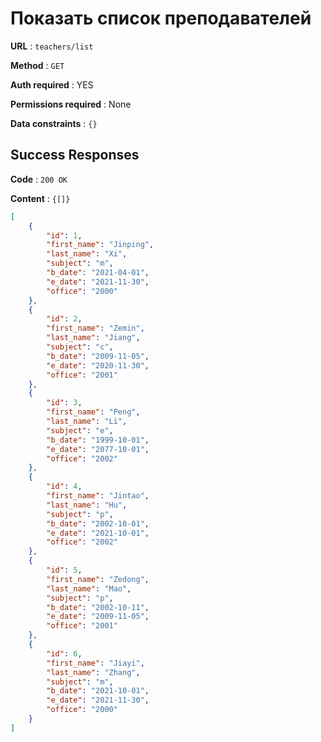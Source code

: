 # Показать список преподавателей

**URL** : `teachers/list`

**Method** : `GET`

**Auth required** : YES

**Permissions required** : None

**Data constraints** : `{}`

## Success Responses

**Code** : `200 OK`

**Content** : `{[]}`

```json
[
    {
        "id": 1,
        "first_name": "Jinping",
        "last_name": "Xi",
        "subject": "m",
        "b_date": "2021-04-01",
        "e_date": "2021-11-30",
        "office": "2000"
    },
    {
        "id": 2,
        "first_name": "Zemin",
        "last_name": "Jiang",
        "subject": "c",
        "b_date": "2009-11-05",
        "e_date": "2020-11-30",
        "office": "2001"
    },
    {
        "id": 3,
        "first_name": "Peng",
        "last_name": "Li",
        "subject": "e",
        "b_date": "1999-10-01",
        "e_date": "2077-10-01",
        "office": "2002"
    },
    {
        "id": 4,
        "first_name": "Jintao",
        "last_name": "Hu",
        "subject": "p",
        "b_date": "2002-10-01",
        "e_date": "2021-10-01",
        "office": "2002"
    },
    {
        "id": 5,
        "first_name": "Zedong",
        "last_name": "Mao",
        "subject": "p",
        "b_date": "2002-10-11",
        "e_date": "2009-11-05",
        "office": "2001"
    },
    {
        "id": 6,
        "first_name": "Jiayi",
        "last_name": "Zhang",
        "subject": "m",
        "b_date": "2021-10-01",
        "e_date": "2021-11-30",
        "office": "2000"
    }
]
```